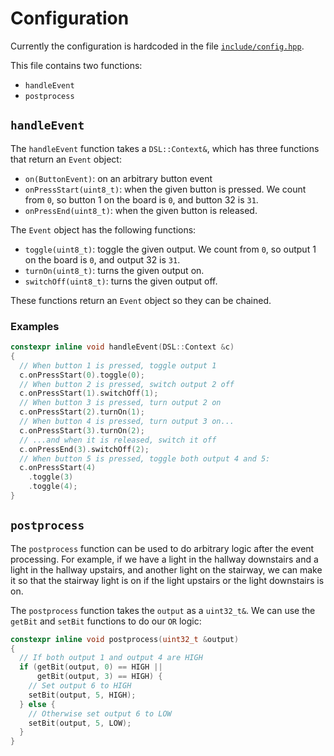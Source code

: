 # Configuration

Currently the configuration is hardcoded in the file
[`include/config.hpp`](include/config.hpp).

This file contains two functions:

- `handleEvent`
- `postprocess`

## `handleEvent`

The `handleEvent` function takes a `DSL::Context&`, which has three
functions that return an `Event` object:

- `on(ButtonEvent)`: on an arbitrary button event
- `onPressStart(uint8_t)`: when the given button is pressed.
  We count from `0`, so button 1 on the board is `0`, and button
  32 is `31`.
- `onPressEnd(uint8_t)`: when the given button is released.

The `Event` object has the following functions:

- `toggle(uint8_t)`: toggle the given output. We count from `0`, so
  output 1 on the board is `0`, and output 32 is `31`.
- `turnOn(uint8_t)`: turns the given output on.
- `switchOff(uint8_t)`: turns the given output off.

These functions return an `Event` object so they can be chained.

### Examples

```cpp
constexpr inline void handleEvent(DSL::Context &c)
{
  // When button 1 is pressed, toggle output 1
  c.onPressStart(0).toggle(0);
  // When button 2 is pressed, switch output 2 off
  c.onPressStart(1).switchOff(1);
  // When button 3 is pressed, turn output 2 on
  c.onPressStart(2).turnOn(1);
  // When button 4 is pressed, turn output 3 on...
  c.onPressStart(3).turnOn(2);
  // ...and when it is released, switch it off
  c.onPressEnd(3).switchOff(2);
  // When button 5 is pressed, toggle both output 4 and 5:
  c.onPressStart(4)
    .toggle(3)
    .toggle(4);
}
```

## `postprocess`

The `postprocess` function can be used to do arbitrary logic
after the event processing. For example, if we have a light in the
hallway downstairs and a light in the hallway upstairs, and
another light on the stairway, we can make it so that the stairway
light is on if the light upstairs or the light downstairs is on.

The `postprocess` function takes the `output` as a `uint32_t&`. We
can use the `getBit` and `setBit` functions to do our `OR` logic:

```cpp
constexpr inline void postprocess(uint32_t &output)
{
  // If both output 1 and output 4 are HIGH
  if (getBit(output, 0) == HIGH ||
      getBit(output, 3) == HIGH) {
    // Set output 6 to HIGH
    setBit(output, 5, HIGH);
  } else {
    // Otherwise set output 6 to LOW
    setBit(output, 5, LOW);
  }
}
```